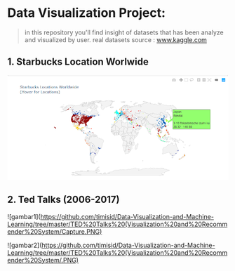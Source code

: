 # Data Visualization Project: 
>in this repository you'll find insight of datasets that has been analyze and visualized by user. 
>real datasets source : www.kaggle.com

## 1.  Starbucks Location Worlwide
![gambar1](https://github.com/timisid/Data-Visualization-Project/blob/master/Starbucks%20Location%20Worldwide/Starbucks_Location.PNG)

## 2. Ted Talks (2006-2017)
![gambar1](https://github.com/timisid/Data-Visualization-and-Machine-Learning/tree/master/TED%20Talks%20(Visualization%20and%20Recommender%20System/Capture.PNG)

![gambar2](https://github.com/timisid/Data-Visualization-and-Machine-Learning/tree/master/TED%20Talks%20(Visualization%20and%20Recommender%20System/.PNG)

